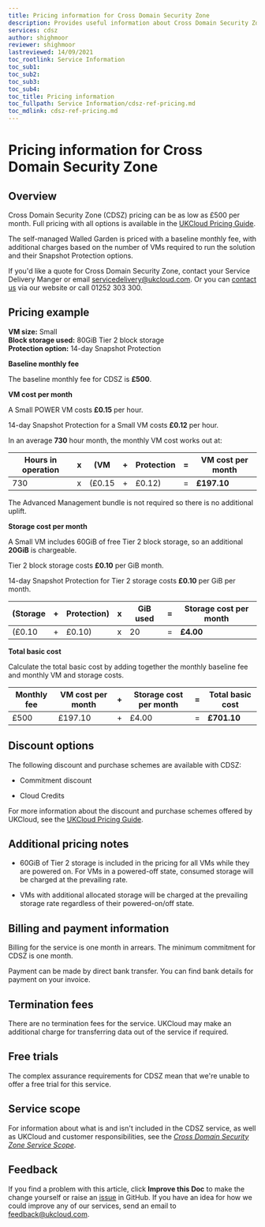 ```yaml
---
title: Pricing information for Cross Domain Security Zone
description: Provides useful information about Cross Domain Security Zone pricing, including pricing examples
services: cdsz
author: shighmoor
reviewer: shighmoor
lastreviewed: 14/09/2021
toc_rootlink: Service Information
toc_sub1: 
toc_sub2:
toc_sub3:
toc_sub4:
toc_title: Pricing information
toc_fullpath: Service Information/cdsz-ref-pricing.md
toc_mdlink: cdsz-ref-pricing.md
---
```


# Pricing information for Cross Domain Security Zone

## Overview

Cross Domain Security Zone (CDSZ) pricing can be as low as £500 per month. Full pricing with all options is available in the [UKCloud Pricing Guide](https://ukcloud.com/pricing-guide).

The self-managed Walled Garden is priced with a baseline monthly fee, with additional charges based on the number of VMs required to run the solution and their Snapshot Protection options.

If you'd like a quote for Cross Domain Security Zone, contact your Service Delivery Manger or email <servicedelivery@ukcloud.com>. Or you can [contact us](https://ukcloud.com/contact/) via our website or call 01252 303 300.

## Pricing example

**VM size:** Small<br>
**Block storage used:** 80GiB Tier 2 block storage<br>
**Protection option:** 14-day Snapshot Protection<br>

**Baseline monthly fee**

The baseline monthly fee for CDSZ is **£500**.

**VM cost per month**

A Small POWER VM costs **£0.15** per hour.

14-day Snapshot Protection for a Small VM costs **£0.12** per hour.

In an average **730** hour month, the monthly VM cost works out at:

Hours in operation | x | (VM    | + | Protection | = | VM cost per month
-------------------|---|--------|---|------------|---|------------------
730                | x | (£0.15 | + | £0.12)     | = | **£197.10**

The Advanced Management bundle is not required so there is no additional uplift.

**Storage cost per month**

A Small VM includes 60GiB of free Tier 2 block storage, so an additional **20GiB** is chargeable.

Tier 2 block storage costs **£0.10** per GiB month.

14-day Snapshot Protection for Tier 2 storage costs **£0.10** per GiB per month.

(Storage | + | Protection) | x | GiB used | = | Storage cost per month
---------|---|-------------|---|----------|---|-----------------------
(£0.10   | + | £0.10)      | x | 20       | = | **£4.00**

**Total basic cost**

Calculate the total basic cost by adding together the monthly baseline fee and monthly VM and storage costs.

Monthly fee | VM cost per month | + | Storage cost per month | = | Total basic cost
------------|-------------------|---|------------------------|---|-----------------
£500        | £197.10           | + | £4.00                  | = | **£701.10**

## Discount options

The following discount and purchase schemes are available with CDSZ:

- Commitment discount

- Cloud Credits

For more information about the discount and purchase schemes offered by UKCloud, see the [UKCloud Pricing Guide](https://ukcloud.com/pricing-guide).

## Additional pricing notes

- 60GiB of Tier 2 storage is included in the pricing for all VMs while they are powered on. For VMs in a powered-off state, consumed storage will be charged at the prevailing rate.

- VMs with additional allocated storage will be charged at the prevailing storage rate regardless of their powered-on/off state.

## Billing and payment information

Billing for the service is one month in arrears. The minimum commitment for CDSZ is one month.

Payment can be made by direct bank transfer. You can find bank details for payment on your invoice.

## Termination fees

There are no termination fees for the service. UKCloud may make an additional charge for transferring data out of the service if required.

## Free trials

The complex assurance requirements for CDSZ mean that we're unable to offer a free trial for this service.

## Service scope

For information about what is and isn't included in the CDSZ service, as well as UKCloud and customer responsibilities, see the [*Cross Domain Security Zone Service Scope*](cdsz-sco.md).

## Feedback

If you find a problem with this article, click **Improve this Doc** to make the change yourself or raise an [issue](https://github.com/UKCloud/documentation/issues) in GitHub. If you have an idea for how we could improve any of our services, send an email to <feedback@ukcloud.com>.
